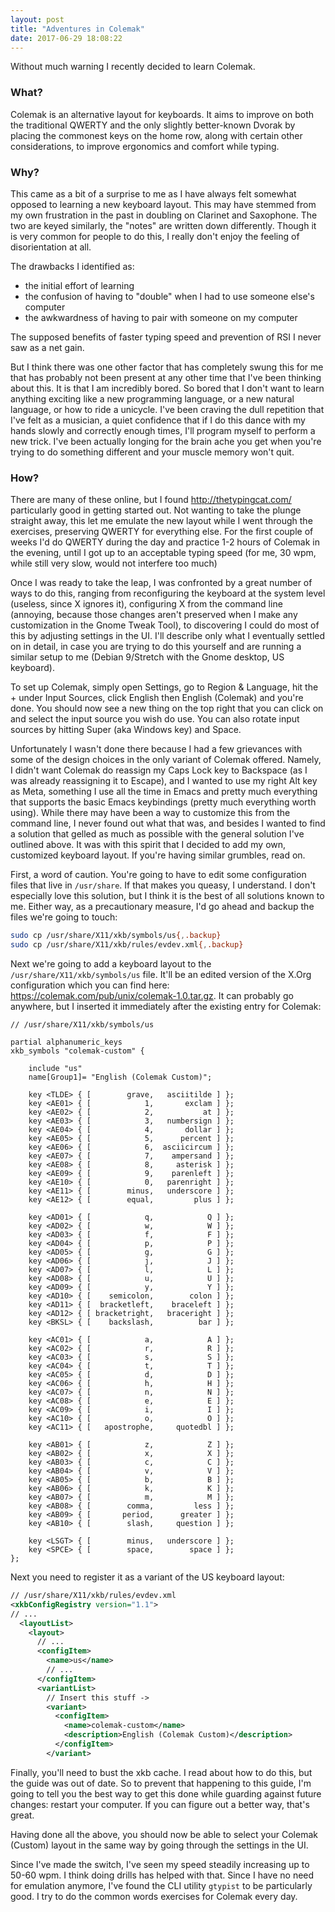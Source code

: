 ```yaml
---
layout: post
title: "Adventures in Colemak"
date: 2017-06-29 18:08:22
---
```


Without much warning I recently decided to learn Colemak.

### What?

Colemak is an alternative layout for keyboards. It aims to improve on
both the traditional QWERTY and the only slightly better-known Dvorak
by placing the commonest keys on the home row, along with certain
other considerations, to improve ergonomics and comfort while typing.

### Why?

This came as a bit of a surprise to me as I have always felt somewhat
opposed to learning a new keyboard layout. This may have stemmed from
my own frustration in the past in doubling on Clarinet and
Saxophone. The two are keyed similarly, the "notes" are written down
differently. Though it is very common for people to do this, I really
don't enjoy the feeling of disorientation at all.

The drawbacks I identified as:

- the initial effort of learning
- the confusion of having to "double" when I had to use someone else's computer
- the awkwardness of having to pair with someone on my computer

The supposed benefits of faster typing speed and prevention of RSI I
never saw as a net gain.

But I think there was one other factor that has completely swung this
for me that has probably not been present at any other time that I've
been thinking about this. It is that I am incredibly bored. So bored
that I don't want to learn anything exciting like a new programming
language, or a new natural language, or how to ride a unicycle. I've
been craving the dull repetition that I've felt as a musician, a quiet
confidence that if I do this dance with my hands slowly and correctly
enough times, I'll program myself to perform a new trick. I've been
actually longing for the brain ache you get when you're trying to do
something different and your muscle memory won't quit.

### How?

There are many of these online, but I found http://thetypingcat.com/
particularly good in getting started out. Not wanting to take the
plunge straight away, this let me emulate the new layout while I went
through the exercises, preserving QWERTY for everything else. For the
first couple of weeks I'd do QWERTY during the day and practice 1-2
hours of Colemak in the evening, until I got up to an acceptable
typing speed (for me, 30 wpm, while still very slow, would not
interfere too much)

Once I was ready to take the leap, I was confronted by a great number
of ways to do this, ranging from reconfiguring the keyboard at the
system level (useless, since X ignores it), configuring X from the
command line (annoying, because those changes aren't preserved when I
make any customization in the Gnome Tweak Tool), to discovering I
could do most of this by adjusting settings in the UI. I'll describe
only what I eventually settled on in detail, in case you are trying to
do this yourself and are running a similar setup to me (Debian
9/Stretch with the Gnome desktop, US keyboard).

To set up Colemak, simply open Settings, go to Region & Language, hit
the + under Input Sources, click English then English (Colemak) and
you're done. You should now see a new thing on the top right that you
can click on and select the input source you wish do use. You can also
rotate input sources by hitting Super (aka Windows key) and Space.

Unfortunately I wasn't done there because I had a few grievances with
some of the design choices in the only variant of Colemak
offered. Namely, I didn't want Colemak do reassign my Caps Lock key to
Backspace (as I was already reassigning it to Escape), and I wanted to
use my right Alt key as Meta, something I use all the time in Emacs
and pretty much everything that supports the basic Emacs keybindings
(pretty much everything worth using). While there may have been a way
to customize this from the command line, I never found out what that
was, and besides I wanted to find a solution that gelled as much as
possible with the general solution I've outlined above. It was with
this spirit that I decided to add my own, customized keyboard
layout. If you're having similar grumbles, read on.

First, a word of caution. You're going to have to edit some
configuration files that live in `/usr/share`. If that makes you
queasy, I understand. I don't especially love this solution, but I
think it is the best of all solutions known to me. Either way, as a
precautionary measure, I'd go ahead and backup the files we're going
to touch:

```sh
sudo cp /usr/share/X11/xkb/symbols/us{,.backup}
sudo cp /usr/share/X11/xkb/rules/evdev.xml{,.backup}
```

Next we're going to add a keyboard layout to the
`/usr/share/X11/xkb/symbols/us` file. It'll be an edited version of
the X.Org configuration which you can find here:
https://colemak.com/pub/unix/colemak-1.0.tar.gz. It can probably go
anywhere, but I inserted it immediately after the existing entry for
Colemak:

```
// /usr/share/X11/xkb/symbols/us

partial alphanumeric_keys
xkb_symbols "colemak-custom" {

    include "us"
    name[Group1]= "English (Colemak Custom)";

    key <TLDE> { [        grave,   asciitilde ] };
    key <AE01> { [            1,       exclam ] };
    key <AE02> { [            2,           at ] };
    key <AE03> { [            3,   numbersign ] };
    key <AE04> { [            4,       dollar ] };
    key <AE05> { [            5,      percent ] };
    key <AE06> { [            6,  asciicircum ] };
    key <AE07> { [            7,    ampersand ] };
    key <AE08> { [            8,     asterisk ] };
    key <AE09> { [            9,    parenleft ] };
    key <AE10> { [            0,   parenright ] };
    key <AE11> { [        minus,   underscore ] };
    key <AE12> { [        equal,         plus ] };

    key <AD01> { [            q,            Q ] };
    key <AD02> { [            w,            W ] };
    key <AD03> { [            f,            F ] };
    key <AD04> { [            p,            P ] };
    key <AD05> { [            g,            G ] };
    key <AD06> { [            j,            J ] };
    key <AD07> { [            l,            L ] };
    key <AD08> { [            u,            U ] };
    key <AD09> { [            y,            Y ] };
    key <AD10> { [    semicolon,        colon ] };
    key <AD11> { [  bracketleft,    braceleft ] };
    key <AD12> { [ bracketright,   braceright ] };
    key <BKSL> { [    backslash,          bar ] };

    key <AC01> { [            a,            A ] };
    key <AC02> { [            r,            R ] };
    key <AC03> { [            s,            S ] };
    key <AC04> { [            t,            T ] };
    key <AC05> { [            d,            D ] };
    key <AC06> { [            h,            H ] };
    key <AC07> { [            n,            N ] };
    key <AC08> { [            e,            E ] };
    key <AC09> { [            i,            I ] };
    key <AC10> { [            o,            O ] };
    key <AC11> { [   apostrophe,     quotedbl ] };

    key <AB01> { [            z,            Z ] };
    key <AB02> { [            x,            X ] };
    key <AB03> { [            c,            C ] };
    key <AB04> { [            v,            V ] };
    key <AB05> { [            b,            B ] };
    key <AB06> { [            k,            K ] };
    key <AB07> { [            m,            M ] };
    key <AB08> { [        comma,         less ] };
    key <AB09> { [       period,      greater ] };
    key <AB10> { [        slash,     question ] };

    key <LSGT> { [        minus,   underscore ] };
    key <SPCE> { [        space,        space ] };
};
```

Next you need to register it as a variant of the US keyboard layout:

```xml
// /usr/share/X11/xkb/rules/evdev.xml
<xkbConfigRegistry version="1.1">
// ...
  <layoutList>
    <layout>
      // ...
      <configItem>
        <name>us</name>
        // ...
      </configItem>
      <variantList>
        // Insert this stuff ->
        <variant>
          <configItem>
            <name>colemak-custom</name>
            <description>English (Colemak Custom)</description>
          </configItem>
        </variant>
```

Finally, you'll need to bust the xkb cache. I read about how to do
this, but the guide was out of date. So to prevent that happening to
this guide, I'm going to tell you the best way to get this done while
guarding against future changes: restart your computer. If you can
figure out a better way, that's great.

Having done all the above, you should now be able to select your
Colemak (Custom) layout in the same way by going through the settings
in the UI.

Since I've made the switch, I've seen my speed steadily increasing up
to 50-60 wpm. I think doing drills has helped with that. Since I have
no need for emulation anymore, I've found the CLI utility `gtypist` to
be particularly good. I try to do the common words exercises for
Colemak every day.
